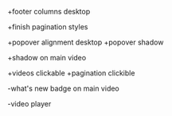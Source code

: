 +footer columns desktop

+finish pagination styles

+popover alignment desktop
+popover shadow

+shadow on main video

+videos clickable
+pagination clickible

-what's new badge on main video

-video player